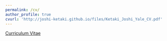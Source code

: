 ```yaml
---
permalink: /cv/
author_profile: true
cvurl: 'http://joshi-ketaki.github.io/files/Ketaki_Joshi_Yale_CV.pdf'
---
```


[Curriculum Vitae](http://joshi-ketaki.github.io/files/Ketaki_Joshi_Yale_CV.pdf)

